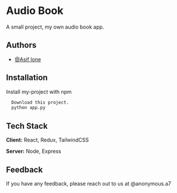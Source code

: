 
# Audio Book

A small project, my own audio book app.

## Authors

- [@Asif lone](https://github.com/asu765)

  
## Installation 

Install my-project with npm

```bash 
  Download this project.
  python app.py
```
    
## Tech Stack

**Client:** React, Redux, TailwindCSS

**Server:** Node, Express

  
## Feedback

If you have any feedback, please reach out to us at @anonymous.a7

  




  
  